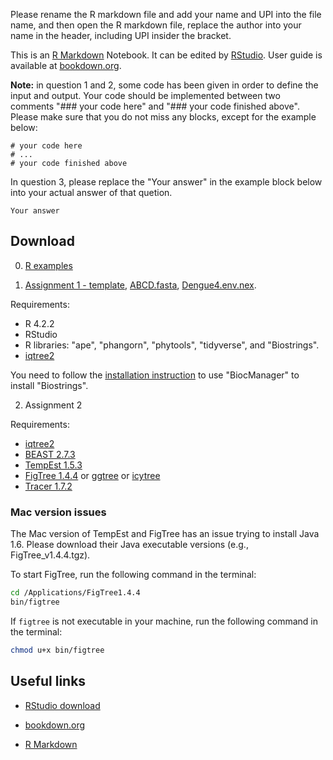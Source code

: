 
Please rename the R markdown file and add your name and UPI into the file name, 
and then open the R markdown file, replace the author into your name in the header, 
including UPI insider the bracket.

This is an [R Markdown](http://rmarkdown.rstudio.com) Notebook.
It can be edited by [RStudio](https://posit.co/download/rstudio-desktop/). 
User guide is available at [bookdown.org](https://bookdown.org/yihui/rmarkdown/). 

**Note:** in question 1 and 2, some code has been given in order to define the input and output. 
Your code should be implemented between two comments "### your code here" and "### your code finished above". Please make sure that you do not miss any blocks, except for the example below:

```
# your code here
# ...
# your code finished above
```

In question 3, please replace the "Your answer" in the example block below into your actual answer of that quetion.

```
Your answer
```


## Download

0. [R examples](RExamples.html)

1. [Assignment 1 - template](Assignment1/Assignment1Template.Rmd), [ABCD.fasta](Assignment1/ABCD.fasta), [Dengue4.env.nex](Assignment1/Dengue4.env.nex).

Requirements:

- R 4.2.2
- RStudio
- R libraries: "ape", "phangorn", "phytools", "tidyverse", and "Biostrings".  
- [iqtree2](http://www.iqtree.org/#download)

You need to follow the [installation instruction](https://bioconductor.org/packages/release/bioc/html/Biostrings.html)
to use "BiocManager" to install "Biostrings".


2. Assignment 2

Requirements:

- [iqtree2](http://www.iqtree.org/#download)
- [BEAST 2.7.3](http://www.beast2.org)
- [TempEst 1.5.3](http://tree.bio.ed.ac.uk/software/tempest/)
- [FigTree 1.4.4](http://tree.bio.ed.ac.uk/software/figtree/) or [ggtree](https://bioconductor.org/packages/release/bioc/html/ggtree.html) or [icytree](https://icytree.org)
- [Tracer 1.7.2](https://github.com/beast-dev/tracer/releases)

### Mac version issues

The Mac version of TempEst and FigTree has an issue trying to install Java 1.6.
Please download their Java executable versions (e.g., FigTree_v1.4.4.tgz).

To start FigTree, run the following command in the terminal: 

```bash
cd /Applications/FigTree1.4.4
bin/figtree 
```

If `figtree` is not executable in your machine, run the following command in the terminal: 

```bash
chmod u+x bin/figtree
```


## Useful links

- [RStudio download](https://posit.co/download/rstudio-desktop/)

- [bookdown.org](https://bookdown.org/yihui/rmarkdown/) 

- [R Markdown](https://rmarkdown.rstudio.com/lesson-1.html)